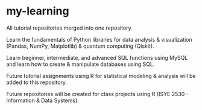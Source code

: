 # my-learning

All tutorial repositories merged into one repository.

Learn the fundamentals of Python libraries for data analysis & visualization (Pandas, NumPy, Matplotlib) & quantum computing (Qiskit). 

Learn beginner, intermediate, and advanced SQL functions using MySQL and learn how to create & manipulate databases using SQL. 

Future tutorial assignments using R for statistical modeling & analysis will be added to this repository. 

Future repositories will be created for class projects using R (ISYE 2530 - Information & Data Systems).   
